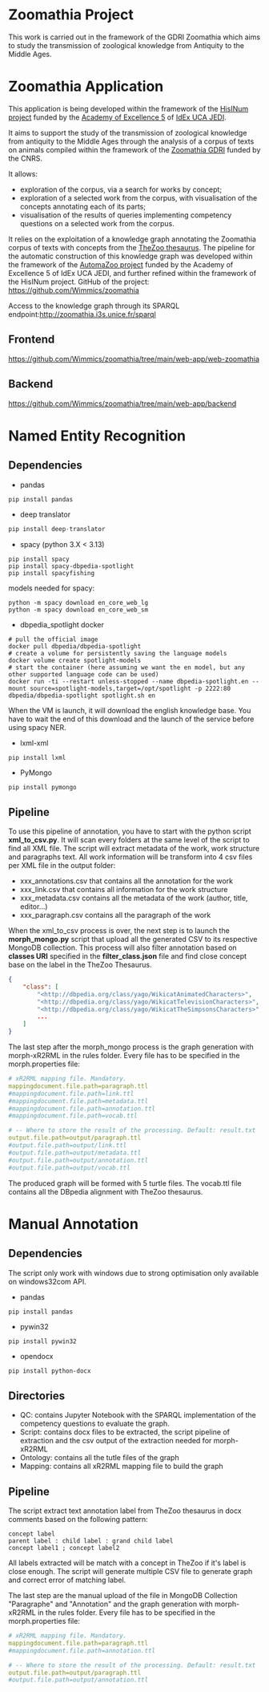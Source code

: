 # Zoomathia Project
This work is carried out in the framework of the GDRI Zoomathia which aims to study the transmission of zoological knowledge from Antiquity to the Middle Ages. 

# Zoomathia Application

This application is being developed within the framework of the [HisINum project](https://univ-cotedazur.fr/recherche-innovation/structures-de-recherche/academies-dexcellence/academie-dexcellence-homme-idees-et-milieux/projets-de-recherche/projets-2020-2024/hisinum) funded by the [Academy of Excellence 5](https://univ-cotedazur.fr/recherche-innovation/structures-de-recherche/academies-dexcellence/academie-dexcellence-homme-idees-et-milieux) of [IdEx UCA JEDI](https://univ-cotedazur.fr/recherche-innovation/defis-scientifiques-idex).

It aims to support the study of the transmission of zoological knowledge  from antiquity to the Middle Ages through the analysis of a corpus of  texts on animals compiled within the framework of the [Zoomathia GDRI](https://www.cepam.cnrs.fr/sites/zoomathia/presentation-generale-du-gdri-zoomathia/) funded by the CNRS.

It allows:

- exploration of the corpus, via a search for works by concept;
- exploration of a selected work from the corpus, with visualisation of the concepts annotating each of its parts;
- visualisation of the results of queries implementing competency questions on a selected work from the corpus.

It relies on the exploitation of a knowledge graph annotating the Zoomathia corpus of texts with concepts from the [TheZoo thesaurus](https://opentheso.huma-num.fr/opentheso/?idt=th310).
The pipeline for the automatic construction of this knowledge graph was developed within the framework of the [AutomaZoo project](https://univ-cotedazur.fr/recherche-innovation/structures-de-recherche/academies-dexcellence/academie-dexcellence-homme-idees-et-milieux/projets-de-recherche/projets-2020-2024/automazoo-annotation-automatique-dun-corpus-zoologique-ancien) funded by the Academy of Excellence 5 of IdEx UCA JEDI, and further refined within the framework of the HisINum project.
GitHub of the project: https://github.com/Wimmics/zoomathia

Access to the knowledge graph through its SPARQL endpoint:http://zoomathia.i3s.unice.fr/sparql

## Frontend

https://github.com/Wimmics/zoomathia/tree/main/web-app/web-zoomathia

## Backend

https://github.com/Wimmics/zoomathia/tree/main/web-app/backend

# Named Entity Recognition

## Dependencies
- pandas
```python
pip install pandas
```

- deep translator

```python
pip install deep-translator
```

- spacy (python 3.X < 3.13)

```shell
pip install spacy
pip install spacy-dbpedia-spotlight
pip install spacyfishing
```
models needed for spacy:

```shell
python -m spacy download en_core_web_lg
python -m spacy download en_core_web_sm
```

- dbpedia_spotlight docker

```shell
# pull the official image
docker pull dbpedia/dbpedia-spotlight
# create a volume for persistently saving the language models
docker volume create spotlight-models
# start the container (here assuming we want the en model, but any other supported language code can be used)
docker run -ti --restart unless-stopped --name dbpedia-spotlight.en --mount source=spotlight-models,target=/opt/spotlight -p 2222:80 dbpedia/dbpedia-spotlight spotlight.sh en
```
When the VM is launch, it will download the english knowledge base. You have to wait the end of this download and the launch of the service before using spacy NER.

- lxml-xml

```
pip install lxml
```

- PyMongo

```
pip install pymongo
```



## Pipeline

To use this pipeline of annotation, you have to start with the python script **xml_to_csv.py**. It will scan every folders at the same level of the script to find all XML file. The script will extract metadata of the work, work structure and paragraphs text. All work information will be transform into 4 csv files per XML file in the output folder:

- xxx_annotations.csv that contains all the annotation for the work
- xxx_link.csv that contains all information for the work structure
- xxx_metadata.csv contains all the metadata of the work (author, title, editor...)
- xxx_paragraph.csv contains all the paragraph of the work

When the xml_to_csv process is over, the next step is to launch the **morph_mongo.py** script that upload all the generated CSV to its respective MongoDB  collection. This process will also filter annotation based on **classes URI** specified in the **filter_class.json** file and find close concept base on the label in the TheZoo Thesaurus.

```json
{
    "class": [
        "<http://dbpedia.org/class/yago/WikicatAnimatedCharacters>",
        "<http://dbpedia.org/class/yago/WikicatTelevisionCharacters>",
        "<http://dbpedia.org/class/yago/WikicatTheSimpsonsCharacters>",
        ...
    ]
}
```

The last step after the morph_mongo process is the graph generation with morph-xR2RML in the rules folder. Every file has to be specified in the morph.properties file:

```yaml
# xR2RML mapping file. Mandatory.
mappingdocument.file.path=paragraph.ttl
#mappingdocument.file.path=link.ttl
#mappingdocument.file.path=metadata.ttl
#mappingdocument.file.path=annotation.ttl
#mappingdocument.file.path=vocab.ttl

# -- Where to store the result of the processing. Default: result.txt
output.file.path=output/paragraph.ttl
#output.file.path=output/link.ttl
#output.file.path=output/metadata.ttl
#output.file.path=output/annotation.ttl
#output.file.path=output/vocab.ttl
```

The produced graph will be formed with 5 turtle files. The vocab.ttl file contains all the DBpedia alignment with TheZoo thesaurus. 

# Manual Annotation

## Dependencies

The script only work with windows due to strong optimisation only available on windows32com API.

- pandas

```python
pip install pandas
```

- pywin32

```
pip install pywin32
```

- opendocx

```
pip install python-docx
```

## Directories

- QC: contains Jupyter Notebook with the SPARQL implementation of the competency questions to evaluate the graph.
- Script: contains docx files to be extracted, the script pipeline of extraction and the csv output of the extraction needed for morph-xR2RML
- Ontology: contains all the tutle files of the graph
- Mapping: contains all xR2RML mapping file to build the graph


## Pipeline

The script extract text annotation label from TheZoo thesaurus in docx comments based on the following pattern:

```
concept label
parent label : child label : grand child label
concept label1 ; concept label2
```

All labels extracted will be match with a concept in TheZoo if it's label is close enough. The script will generate multiple CSV file to generate graph and correct error of matching label.

The last step are the manual upload of the file in MongoDB Collection "Paragraphe" and "Annotation" and the graph generation with morph-xR2RML in the rules folder. Every file has to be specified in the morph.properties file:

```yaml
# xR2RML mapping file. Mandatory.
mappingdocument.file.path=paragraph.ttl
#mappingdocument.file.path=annotation.ttl

# -- Where to store the result of the processing. Default: result.txt
output.file.path=output/paragraph.ttl
#output.file.path=output/annotation.ttl
```

